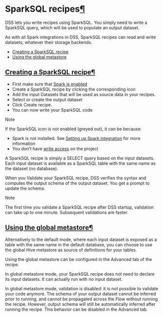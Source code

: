 SparkSQL recipes[¶](#sparksql-recipes "Permalink to this heading")
==================================================================


DSS lets you write recipes using SparkSQL. You simply need to write a SparkSQL query, which will be used to populate an output dataset.


As with all Spark integrations in DSS, SparkSQL recipes can read and write datasets,
whatever their storage backends.



* [Creating a SparkSQL recipe](#creating-a-sparksql-recipe)
* [Using the global metastore](#using-the-global-metastore)




[Creating a SparkSQL recipe](#id1)[¶](#creating-a-sparksql-recipe "Permalink to this heading")
----------------------------------------------------------------------------------------------


* First make sure that [Spark is enabled](../spark/installation.html)
* Create a SparkSQL recipe by clicking the corresponding icon
* Add the input Datasets that will be used as source data in your recipes.
* Select or create the output dataset
* Click Create recipe.
* You can now write your SparkSQL code



Note


If the SparkSQL icon is not enabled (greyed out), it can be because:


* Spark is not installed. See [Setting up Spark integration](../spark/installation.html) for more information
* You don’t have [write access](../security/permissions.html) on the project



A SparkSQL recipe is simply a SELECT query based on the input datasets. Each input dataset is available as a SparkSQL table with the same name as the dataset (no database).


When you Validate your SparkSQL recipe, DSS verifies the syntax and computes the output schema of the output dataset. You get a prompt to update the schema.



Note


The first time you validate a SparkSQL recipe after DSS startup, validation can take up to one minute. Subsequent validations are faster.





[Using the global metastore](#id2)[¶](#using-the-global-metastore "Permalink to this heading")
----------------------------------------------------------------------------------------------


Alternatively to the default mode, where each input dataset is exposed as a table with the same name in the default database, you can choose to use the global Hive metastore as source of definitions for your tables.


Using the global metastore can be configured in the Advanced tab of the recipe.


In global metastore mode, your SparkSQL recipe does not need to declare its input datasets. It can actually run with no input dataset.


In global metastore mode, validation is disabled: it is not possible to validate your code anymore. The schema of your output dataset cannot be inferred prior to running, and cannot be propagated across the Flow without running the recipe. However, output schema will still be automatically inferred after running the recipe. This behavior can be disabled in the Advanced tab.